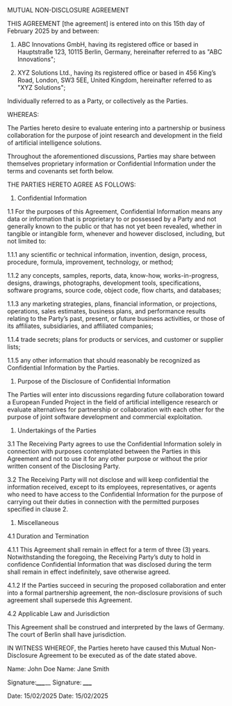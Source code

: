 <p>MUTUAL NON-DISCLOSURE AGREEMENT</p>
<p>THIS AGREEMENT [the agreement] is entered into on this 15th day of February 2025 by and between:</p>
<ol>
<li>
<p>ABC Innovations GmbH, having its registered office or based in Hauptstraße 123, 10115 Berlin, Germany, hereinafter referred to as "ABC Innovations";</p>
</li>
<li>
<p>XYZ Solutions Ltd., having its registered office or based in 456 King’s Road, London, SW3 5EE, United Kingdom, hereinafter referred to as "XYZ Solutions";</p>
</li>
</ol>
<p>Individually referred to as a Party, or collectively as the Parties.</p>
<p>WHEREAS:</p>
<p>The Parties hereto desire to evaluate entering into a partnership or business collaboration for the purpose of joint research and development in the field of artificial intelligence solutions.</p>
<p>Throughout the aforementioned discussions, Parties may share between themselves proprietary information or Confidential Information under the terms and covenants set forth below.</p>
<p>THE PARTIES HERETO AGREE AS FOLLOWS:</p>
<ol>
<li>Confidential Information</li>
</ol>
<p>1.1 For the purposes of this Agreement, Confidential Information means any data or information that is proprietary to or possessed by a Party and not generally known to the public or that has not yet been revealed, whether in tangible or intangible form, whenever and however disclosed, including, but not limited to:</p>
<p>1.1.1 any scientific or technical information, invention, design, process, procedure, formula, improvement, technology, or method;</p>
<p>1.1.2 any concepts, samples, reports, data, know-how, works-in-progress, designs, drawings, photographs, development tools, specifications, software programs, source code, object code, flow charts, and databases;</p>
<p>1.1.3 any marketing strategies, plans, financial information, or projections, operations, sales estimates, business plans, and performance results relating to the Party’s past, present, or future business activities, or those of its affiliates, subsidiaries, and affiliated companies;</p>
<p>1.1.4 trade secrets; plans for products or services, and customer or supplier lists;</p>
<p>1.1.5 any other information that should reasonably be recognized as Confidential Information by the Parties.</p>
<ol>
<li>Purpose of the Disclosure of Confidential Information</li>
</ol>
<p>The Parties will enter into discussions regarding future collaboration toward a European Funded Project in the field of artificial intelligence research or evaluate alternatives for partnership or collaboration with each other for the purpose of joint software development and commercial exploitation.</p>
<ol>
<li>Undertakings of the Parties</li>
</ol>
<p>3.1 The Receiving Party agrees to use the Confidential Information solely in connection with purposes contemplated between the Parties in this Agreement and not to use it for any other purpose or without the prior written consent of the Disclosing Party.</p>
<p>3.2 The Receiving Party will not disclose and will keep confidential the information received, except to its employees, representatives, or agents who need to have access to the Confidential Information for the purpose of carrying out their duties in connection with the permitted purposes specified in clause 2.</p>
<ol>
<li>Miscellaneous</li>
</ol>
<p>4.1 Duration and Termination</p>
<p>4.1.1 This Agreement shall remain in effect for a term of three (3) years. Notwithstanding the foregoing, the Receiving Party’s duty to hold in confidence Confidential Information that was disclosed during the term shall remain in effect indefinitely, save otherwise agreed.</p>
<p>4.1.2 If the Parties succeed in securing the proposed collaboration and enter into a formal partnership agreement, the non-disclosure provisions of such agreement shall supersede this Agreement.</p>
<p>4.2 Applicable Law and Jurisdiction</p>
<p>This Agreement shall be construed and interpreted by the laws of Germany. The court of Berlin shall have jurisdiction.</p>
<p>IN WITNESS WHEREOF, the Parties hereto have caused this Mutual Non-Disclosure Agreement to be executed as of the date stated above.</p>
<p>Name: John Doe               Name: Jane Smith</p>
<p>Signature:<strong><em>_</em></strong><strong><em>_</em></strong><strong><em>_</em></strong>__        Signature: <strong><em>_</em></strong><strong><em>_</em></strong><strong><em>_</em></strong></p>
<p>Date: 15/02/2025            Date: 15/02/2025</p>